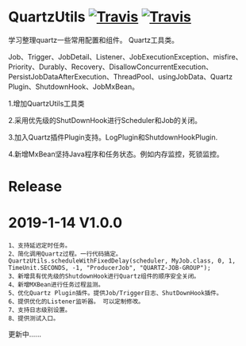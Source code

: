 # QuartzUtils [![Travis](https://img.shields.io/badge/QuartzUtils-v1.0.0-green.svg)](https://github.com/huangyueranbbc/QuartzUtils/)  [![Travis](https://img.shields.io/badge/API-Quartz-orange.svg)](http://www.quartz-scheduler.org/)      

学习整理quartz一些常用配置和组件。 Quartz工具类。

Job、Trigger、JobDetail、Listener、JobExecutionException、misfire、Priority、Durably、Recovery、DisallowConcurrentExecution、PersistJobDataAfterExecution、ThreadPool、usingJobData、Quartz Plugin、ShutdownHook、JobMxBean。

1.增加QuartzUtils工具类

2.采用优先级的ShutDownHook进行Scheduler和Job的关闭。

3.加入Quartz插件Plugin支持。LogPlugin和ShutdownHookPlugin.

4.新增MxBean坚持Java程序和任务状态。例如内存监控，死锁监控。


# Release
# 2019-1-14 V1.0.0
    1、支持延迟定时任务。
    2、简化调用Quartz过程。一行代码搞定。
    QuartzUtils.scheduleWithFixedDelay(scheduler, MyJob.class, 0, 1, TimeUnit.SECONDS, -1, "ProducerJob", "QUARTZ-JOB-GROUP");
    3、新增具有优先级的ShutdownHook进行Quartz组件的顺序安全关闭。
    4、新增MXBean进行任务过程监测。
    5、优化Quartz Plugin插件。提供Job/Trigger日志、ShutDownHook插件。
    6、提供优化的Listener监听器。 可以定制修改。
    7、支持日志级别设置。
    8、提供测试入口。

更新中......










